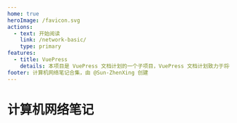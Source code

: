 ```yaml
---
home: true
heroImage: /favicon.svg
actions:
  - text: 开始阅读
    link: /network-basic/
    type: primary
features:
  - title: VuePress
    details: 本项目是 VuePress 文档计划的一个子项目，VuePress 文档计划致力于将各种自由知识提炼为更加现代化的文档。
footer: 计算机网络笔记合集，由 @Sun-ZhenXing 创建
---
```


# 计算机网络笔记

<AutoCatalog />

